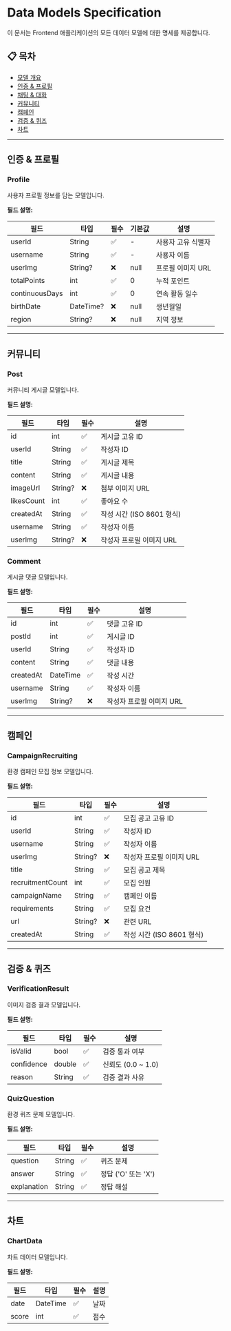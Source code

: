 # Data Models Specification

이 문서는 Frontend 애플리케이션의 모든 데이터 모델에 대한 명세를 제공합니다.

## 📋 목차

- [모델 개요](#모델-개요)
- [인증 & 프로필](#인증--프로필)
- [채팅 & 대화](#채팅--대화)
- [커뮤니티](#커뮤니티)
- [캠페인](#캠페인)
- [검증 & 퀴즈](#검증--퀴즈)
- [차트](#차트)

---
## 인증 & 프로필

### Profile

사용자 프로필 정보를 담는 모델입니다.

**필드 설명:**

| 필드 | 타입 | 필수 | 기본값 | 설명 |
|------|------|------|--------|------|
| userId | String | ✅ | - | 사용자 고유 식별자 |
| username | String | ✅ | - | 사용자 이름 |
| userImg | String? | ❌ | null | 프로필 이미지 URL |
| totalPoints | int | ✅ | 0 | 누적 포인트 |
| continuousDays | int | ✅ | 0 | 연속 활동 일수 |
| birthDate | DateTime? | ❌ | null | 생년월일 |
| region | String? | ❌ | null | 지역 정보 |

---
## 커뮤니티

### Post

커뮤니티 게시글 모델입니다.

**필드 설명:**

| 필드 | 타입 | 필수 | 설명 |
|------|------|------|------|
| id | int | ✅ | 게시글 고유 ID |
| userId | String | ✅ | 작성자 ID |
| title | String | ✅ | 게시글 제목 |
| content | String | ✅ | 게시글 내용 |
| imageUrl | String? | ❌ | 첨부 이미지 URL |
| likesCount | int | ✅ | 좋아요 수 |
| createdAt | String | ✅ | 작성 시간 (ISO 8601 형식) |
| username | String | ✅ | 작성자 이름 |
| userImg | String? | ❌ | 작성자 프로필 이미지 URL |

### Comment

게시글 댓글 모델입니다.

**필드 설명:**

| 필드 | 타입 | 필수 | 설명 |
|------|------|------|------|
| id | int | ✅ | 댓글 고유 ID |
| postId | int | ✅ | 게시글 ID |
| userId | String | ✅ | 작성자 ID |
| content | String | ✅ | 댓글 내용 |
| createdAt | DateTime | ✅ | 작성 시간 |
| username | String | ✅ | 작성자 이름 |
| userImg | String? | ❌ | 작성자 프로필 이미지 URL |

---

## 캠페인

### CampaignRecruiting

환경 캠페인 모집 정보 모델입니다.

**필드 설명:**

| 필드 | 타입 | 필수 | 설명 |
|------|------|------|------|
| id | int | ✅ | 모집 공고 고유 ID |
| userId | String | ✅ | 작성자 ID |
| username | String | ✅ | 작성자 이름 |
| userImg | String? | ❌ | 작성자 프로필 이미지 URL |
| title | String | ✅ | 모집 공고 제목 |
| recruitmentCount | int | ✅ | 모집 인원 |
| campaignName | String | ✅ | 캠페인 이름 |
| requirements | String | ✅ | 모집 요건 |
| url | String? | ❌ | 관련 URL |
| createdAt | String | ✅ | 작성 시간 (ISO 8601 형식) |

---

## 검증 & 퀴즈

### VerificationResult

이미지 검증 결과 모델입니다.

**필드 설명:**

| 필드 | 타입 | 필수 | 설명 |
|------|------|------|------|
| isValid | bool | ✅ | 검증 통과 여부 |
| confidence | double | ✅ | 신뢰도 (0.0 ~ 1.0) |
| reason | String | ✅ | 검증 결과 사유 |

### QuizQuestion

환경 퀴즈 문제 모델입니다.

**필드 설명:**

| 필드 | 타입 | 필수 | 설명 |
|------|------|------|------|
| question | String | ✅ | 퀴즈 문제 |
| answer | String | ✅ | 정답 ('O' 또는 'X') |
| explanation | String | ✅ | 정답 해설 |

---

## 차트

### ChartData

차트 데이터 모델입니다.

**필드 설명:**

| 필드 | 타입 | 필수 | 설명 |
|------|------|------|------|
| date | DateTime | ✅ | 날짜 |
| score | int | ✅ | 점수 |

